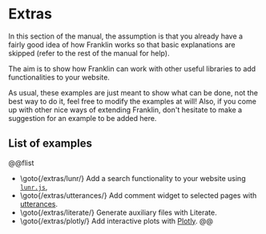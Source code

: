# Extras

In this section of the manual, the assumption is that you already have a fairly good idea of how Franklin works so that basic explanations are skipped (refer to the rest of the  manual for help).

The aim is to show how Franklin can work with other useful libraries to add  functionalities to  your website.

As usual, these examples are just meant to show what can be done, not the best way to do it, feel free to  modify  the  examples at will!
Also, if you come up with other nice ways of extending Franklin, don't hesitate to make a suggestion for an example to  be added here.

## List of examples

@@flist
* \goto{/extras/lunr/} Add a search functionality to your website using [`lunr.js`](https://lunrjs.com/),
* \goto{/extras/utterances/} Add comment widget to selected pages with [utterances](https://utteranc.es).
* \goto{/extras/literate/} Generate auxiliary files with Literate.
* \goto{/extras/plotly/} Add interactive plots with [Plotly](https://plot.ly/javascript/).
@@
